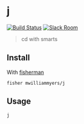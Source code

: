 # j

[![Build Status][travis-badge]][travis-link]
[![Slack Room][slack-badge]][slack-link]

> cd with smarts

## Install

With [fisherman]

```
fisher mwilliammyers/j
```

## Usage

```fish
j
```

[travis-link]: https://travis-ci.org/mwilliammyers/j
[travis-badge]: https://img.shields.io/travis/mwilliammyers/j.svg
[slack-link]: https://fisherman-wharf.herokuapp.com
[slack-badge]: https://fisherman-wharf.herokuapp.com/badge.svg
[fisherman]: https://github.com/fisherman/fisherman
